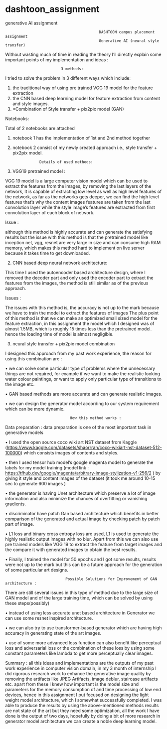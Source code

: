 # dashtoon_assignment
generative AI assignment

                                              DASHTOON campus placement assignment 
                                              Generative AI (neural style transfer)
Without wasting much of time in reading the theory I’ll directly explain some important points of my implementation and ideas : 

                             3 methods: 
                            
I tried to solve the problem in 3 different ways which include: 

1) the traditional way of using pre trained VGG 19 model for the feature extraction
2) the CNN based deep learning model for feature extraction from content and style images.
3) *Combination of Style transfer + pix2pix model (GAN)
                                                         
Notebooks:

Total of 2 notebooks are attached
1) notebook 1 has the implementation of 1st and 2nd method together
   
2) notebook 2 consist of my newly created approach i.e., style transfer + pix2pix model.

                   Details of used methods:

1) VGG19 pretrained model :
 
VGG 19 model is a large computer vision model which can be used to extract the features from the images, by removing the last layers of the network,
It is capable of extracting low level as well as high level features of the network, as far as the networks gets deeper, we can find the high level features that’s why the content images features are taken from the last convolution layer while the style image’s features are extracted from first convolution layer of each block of network.

Issue : 

although this method is highly accurate and can generate the satisfying results but the issue with this method is that the pretrained model like inception net, vgg, resnet are very large in size and can consume high RAM memory, which makes  this method hard to implement on live server because it takes time to get downloaded.

2) CNN based deep neural network architecture: 

This time I used the autoencoder based architecture design, where I removed the decoder part and only used the encoder part to extract the features from the images, the method is still similar as of the previous approach. 

Issues :

The issues with this method is, the accuracy is not up to the mark because we have to train the model to extract the features of images
The plus point of this method is that we can make an optimized small sized model for the feature extraction, in this assignment the model which I designed was of almost 1.5MB, which is roughly 15 times less than the pretrained model. hence the loading time of model is almost negligible.

3) neural style transfer + pix2pix model combination 

I designed this approach from my past work experience, the reason for using this combination are :

•	we can solve some particular type of problems where the unnecessary things are not required, for example if we want to make the realistic looking water colour paintings, or want to apply only particular type of transitions to the image etc. 

•	GAN based methods are more accurate and can generate realistic images.

•	we can design the generator model according to our system requirement which can be more dynamic.

                                 How this method works : 

Data preparation : data preparation is one of the most important task in generative models

•	I used the open source coco wiki art NST dataset from Kaggle (https://www.kaggle.com/datasets/shaorrran/coco-wikiart-nst-dataset-512-100000) which consists images of contents and styles. 

•	then I used tensor hub model’s google magenta model to generate the labels for my model training (model link : https://tfhub.dev/google/magenta/arbitrary-image-stylization-v1-256/2 ) by giving it style and content images of the dataset (it took me around 10-15 sec to generate 600 images ) 

•	the generator is having Unet architecture which preserve a lot of image information and also minimize the chances of overfitting or vanishing gradients.

•	discriminator have patch Gan based architecture which benefits in better comparison of the generated and actual image by checking patch by patch part of image.

•	L1 loss and binary cross entropy loss are used, L1 is used to generate the highly realistic output images with no blur. Apart from this we can also use pre trained models like VGG 19 to extract the feature from target images and the compare it with generated images to obtain the best results.

•	Finally, I trained the model for 50 epochs and I got some results, results were not up to the mark but this can be a future approach for the generation of some particular art designs. 




                               Possible Solutions for Improvement of GAN architecture : 

There are still several issues in this type of method due to the large size of GAN model and of the large training time, which can be solved by using these steps(possibly)

•	instead of using less accurate unet based architecture in Generator we can use some resnet inspired architecture.

•	we can also try to use transformer-based generator which are having high accuracy in generating state of the art images.

•	use of some more advanced loss function can also benefit like perceptual loss and adversarial loss or the combination of these loss by using some constant parameters like lambda to get more perceptually clear images.





Summary : all this ideas and implementations are the outputs of my past work experience in computer vision domain, in my 3 month of internship I did rigorous research work to enhance the generative image quality by removing the artifacts like JPEG Artifacts, image deblur, staircase artifacts etc. apart from these I knew how important is the model size and parameters for the memory consumption of and time processing of low end devices, hence in this assignment I put focused on designing the light weight model architecture, which I somewhat successfully completed. 
I was able to produce the results by using the above-mentioned methods results are not state of the art but they need some optimization, all the work I have done is the output of two days, hopefully by doing a bit of more research in generator model architecture we can create a noble deep learning model.








